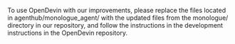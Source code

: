 
To use OpenDevin with our improvements, please replace the files located in agenthub/monologue_agent/ with the updated files from the monologue/ directory in our repository, and follow the instructions in the development instructions in the OpenDevin repository.
